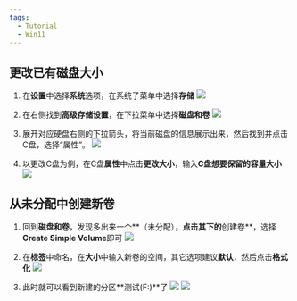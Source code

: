 ```yaml
---
tags:
  - Tutorial
  - Win11
---
```

## 更改已有磁盘大小
1. 在**设置**中选择**系统**选项，在系统子菜单中选择**存储**
![](https://pica.zhimg.com/80/v2-63ec4d32a49de6a2721f2d3c413e1a21_720w.webp?source=1def8aca)

1. 在右侧找到**高级存储设置**，在下拉菜单中选择**磁盘和卷**
![](https://picx.zhimg.com/80/v2-30adf660da81e9cc2ec3c0272c1ca21b_720w.webp?source=1def8aca)

1. 展开对应硬盘右侧的下拉箭头，将当前磁盘的信息展示出来，然后找到并点击C盘，选择“属性”。
![](https://pica.zhimg.com/80/v2-25f01a49659ebd3eb6ab975f0745b737_720w.webp?source=1def8aca)

5. 以更改C盘为例，在C盘**属性**中点击**更改大小**，输入**C盘想要保留的容量大小**
![](https://picx.zhimg.com/80/v2-1bd53d2e15d950f550a05df8f60cc7d8_720w.webp?source=1def8aca)

## 从未分配中创建新卷
1. 回到**磁盘和卷**，发现多出来一个**（未分配）**，点击其下的**创建卷**，选择**Create Simple Volume**即可
![](https://pic1.zhimg.com/80/v2-2b2d31269bcd03ee97c8952929e3652c_720w.webp?source=1def8aca)

1. 在**标签**中命名，在**大小**中输入新卷的空间，其它选项建议**默认**，然后点击**格式化**
![](https://pica.zhimg.com/80/v2-6a32610cbce7a02d90e9f2ad903e18e2_720w.webp?source=1def8aca)

1. 此时就可以看到新建的分区**测试(F:)**了
![](https://pica.zhimg.com/80/v2-38fb69a13ca0d3559e3a3e88b22c3f89_720w.webp?source=1def8aca)
![](https://pica.zhimg.com/80/v2-3b8cf0a3faef586479dab2a79dd1cb04_720w.webp?source=1def8aca)
